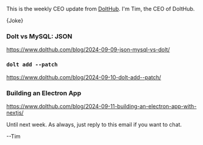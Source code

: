 This is the weekly CEO update from [DoltHub](https://www.dolthub.com/). I'm Tim, the CEO of DoltHub. 

{Joke}

### Dolt vs MySQL: JSON

https://www.dolthub.com/blog/2024-09-09-json-mysql-vs-dolt/

### `dolt add --patch`

https://www.dolthub.com/blog/2024-09-10-dolt-add--patch/

### Building an Electron App

https://www.dolthub.com/blog/2024-09-11-building-an-electron-app-with-nextjs/

Until next week. As always, just reply to this email if you want to chat.

--Tim